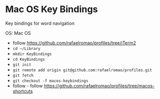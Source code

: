 # Mac OS Key Bindings

Key bindings for word navigation

OS: Mac OS

- follow https://github.com/rafaelromao/profiles/tree/iTerm2
- `cd ~/Library`
- `mkdir KeyBindings`
- `cd KeyBindings`
- `git init`
- `git remote add origin git@github.com:rafaelromao/profiles.git`
- `git fetch`
- `git checkout -f macos-keybindings`
- follow - follow https://github.com/rafaelromao/profiles/tree/macos-shortcuts
